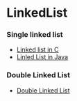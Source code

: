 # LinkedList

### Single linked list
* [Linked list in C](LinkedList.c)
* [Linled List in Java](Linkedlist.java)
### Double Linked List
* [Double Linked List](Linkedlist1.java)

